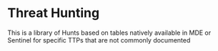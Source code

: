 # Threat Hunting

This is a library of Hunts based on tables natively available in MDE or Sentinel for specific TTPs that are not commonly documented
